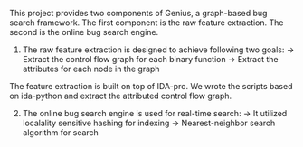 This project provides two components of Genius, a graph-based bug search framework. The first component is the raw feature extraction. The second is the online bug search engine.

1. The raw feature extraction is designed to achieve following two goals:
	-> Extract the control flow graph for each binary function
	-> Extract the attributes for each node in the graph
	
The feature extraction is built on top of IDA-pro. We wrote the scripts based on ida-python and extract the attributed control flow graph. 
	
2. The online bug search engine is used for real-time search:
	-> It utilized localality sensitive hashing for indexing
	-> Nearest-neighbor search algorithm for search


